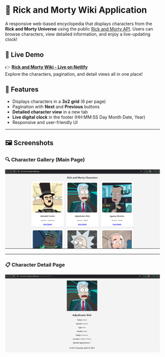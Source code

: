 # 🧬 Rick and Morty Wiki Application

A responsive web-based encyclopedia that displays characters from the **Rick and Morty Universe** using the public [Rick and Morty API](https://rickandmortyapi.com/). Users can browse characters, view detailed information, and enjoy a live-updating clock!

## 🚀 Live Demo

👉 **[Rick and Morty Wiki - Live on Netlify](https://rick-and-montyapi.netlify.app/)**  
Explore the characters, pagination, and detail views all in one place!

## 🌟 Features

- Displays characters in a **3x2 grid** (6 per page)
- Pagination with **Next** and **Previous** buttons
- **Detailed character view** in a new tab
- **Live digital clock** in the footer (HH:MM:SS Day Month Date, Year)
- Responsive and user-friendly UI

---

## 🖼️ Screenshots

### 🔍 Character Gallery (Main Page)

![Main Page](screenshots/main.png)

---

### 📋 Character Detail Page

![Detail Page](screenshots/details.png)
